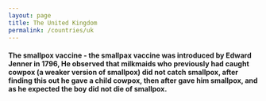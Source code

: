 ```yaml
---
layout: page
title: The United Kingdom
permalink: /countries/uk
---
```


#### The smallpox vaccine - the smallpax vaccine was introduced by Edward Jenner in 1796, He observed that milkmaids who previously had caught cowpox (a weaker version of smallpox) did not catch smallpox, after finding this out he gave a child cowpox, then after gave him smallpox, and as he expected the boy did not die of smallpox.
